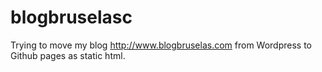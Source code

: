 # blogbruselasc
Trying to move my blog http://www.blogbruselas.com from Wordpress to Github pages as static html.
